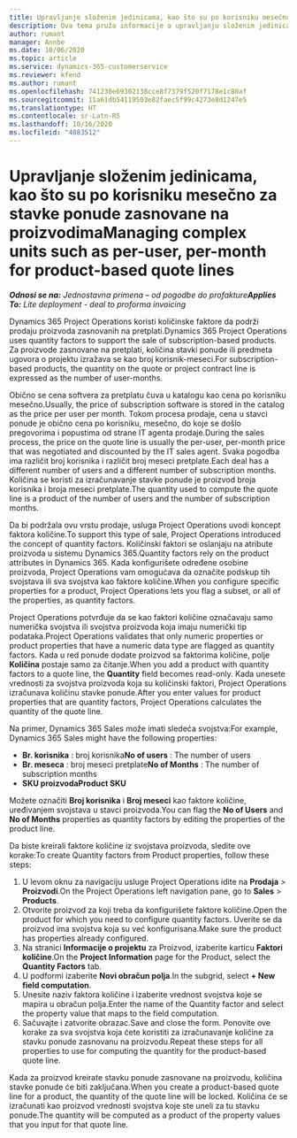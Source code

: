 ```yaml
---
title: Upravljanje složenim jedinicama, kao što su po korisniku mesečno za stavke ponude zasnovane na proizvodima
description: Ova tema pruža informacije o upravljanju složenim jedinicama za stavke ponude zasnovane na proizvodu.
author: rumant
manager: Annbe
ms.date: 10/06/2020
ms.topic: article
ms.service: dynamics-365-customerservice
ms.reviewer: kfend
ms.author: rumant
ms.openlocfilehash: 741230e69302138cce8f7379f520f7178e1c80af
ms.sourcegitcommit: 11a61db54119503e82faec5f99c4273e8d1247e5
ms.translationtype: HT
ms.contentlocale: sr-Latn-RS
ms.lasthandoff: 10/16/2020
ms.locfileid: "4083512"
---
```

# <a name="managing-complex-units-such-as-per-user-per-month-for-product-based-quote-lines"></a><span data-ttu-id="71215-103">Upravljanje složenim jedinicama, kao što su po korisniku mesečno za stavke ponude zasnovane na proizvodima</span><span class="sxs-lookup"><span data-stu-id="71215-103">Managing complex units such as per-user, per-month for product-based quote lines</span></span>

<span data-ttu-id="71215-104">_**Odnosi se na:** Jednostavna primena – od pogodbe do profakture_</span><span class="sxs-lookup"><span data-stu-id="71215-104">_**Applies To:** Lite deployment - deal to proforma invoicing_</span></span>

<span data-ttu-id="71215-105">Dynamics 365 Project Operations koristi količinske faktore da podrži prodaju proizvoda zasnovanih na pretplati.</span><span class="sxs-lookup"><span data-stu-id="71215-105">Dynamics 365 Project Operations uses quantity factors to support the sale of subscription-based products.</span></span> <span data-ttu-id="71215-106">Za proizvode zasnovane na pretplati, količina stavki ponude ili predmeta ugovora o projektu izražava se kao broj korisnik-meseci.</span><span class="sxs-lookup"><span data-stu-id="71215-106">For subscription-based products, the quantity on the quote or project contract line is expressed as the number of user-months.</span></span>

<span data-ttu-id="71215-107">Obično se cena softvera za pretplatu čuva u katalogu kao cena po korisniku mesečno.</span><span class="sxs-lookup"><span data-stu-id="71215-107">Usually, the price of subscription software is stored in the catalog as the price per user per month.</span></span> <span data-ttu-id="71215-108">Tokom procesa prodaje, cena u stavci ponude je obično cena po korisniku, mesečno, do koje se došlo pregovorima i popustima od strane IT agenta prodaje.</span><span class="sxs-lookup"><span data-stu-id="71215-108">During the sales process, the price on the quote line is usually the per-user, per-month price that was negotiated and discounted by the IT sales agent.</span></span> <span data-ttu-id="71215-109">Svaka pogodba ima različit broj korisnika i različit broj meseci pretplate.</span><span class="sxs-lookup"><span data-stu-id="71215-109">Each deal has a different number of users and a different number of subscription months.</span></span> <span data-ttu-id="71215-110">Količina se koristi za izračunavanje stavke ponude je proizvod broja korisnika i broja meseci pretplate.</span><span class="sxs-lookup"><span data-stu-id="71215-110">The quantity used to compute the quote line is a product of the number of users and the number of subscription months.</span></span>

<span data-ttu-id="71215-111">Da bi podržala ovu vrstu prodaje, usluga Project Operations uvodi koncept faktora količine.</span><span class="sxs-lookup"><span data-stu-id="71215-111">To support this type of sale, Project Operations introduced the concept of quantity factors.</span></span> <span data-ttu-id="71215-112">Količinski faktori se oslanjaju na atribute proizvoda u sistemu Dynamics 365.</span><span class="sxs-lookup"><span data-stu-id="71215-112">Quantity factors rely on the product attributes in Dynamics 365.</span></span> <span data-ttu-id="71215-113">Kada konfigurišete određene osobine proizvoda, Project Operations vam omogućava da označite podskup tih svojstava ili sva svojstva kao faktore količine.</span><span class="sxs-lookup"><span data-stu-id="71215-113">When you configure specific properties for a product, Project Operations lets you flag a subset, or all of the properties, as quantity factors.</span></span>

<span data-ttu-id="71215-114">Project Operations potvrđuje da se kao faktori količine označavaju samo numerička svojstva ili svojstva proizvoda koja imaju numerički tip podataka.</span><span class="sxs-lookup"><span data-stu-id="71215-114">Project Operations validates that only numeric properties or product properties that have a numeric data type are flagged as quantity factors.</span></span> <span data-ttu-id="71215-115">Kada u red ponude dodate proizvod sa faktorima količine, polje **Količina** postaje samo za čitanje.</span><span class="sxs-lookup"><span data-stu-id="71215-115">When you add a product with quantity factors to a quote line, the **Quantity** field becomes read-only.</span></span> <span data-ttu-id="71215-116">Kada unesete vrednosti za svojstva proizvoda koja su količinski faktori, Project Operations izračunava količinu stavke ponude.</span><span class="sxs-lookup"><span data-stu-id="71215-116">After you enter values for product properties that are quantity factors, Project Operations calculates the quantity of the quote line.</span></span>

<span data-ttu-id="71215-117">Na primer, Dynamics 365 Sales može imati sledeća svojstva:</span><span class="sxs-lookup"><span data-stu-id="71215-117">For example, Dynamics 365 Sales might have the following properties:</span></span>

- <span data-ttu-id="71215-118">**Br. korisnika** : broj korisnika</span><span class="sxs-lookup"><span data-stu-id="71215-118">**No of users** : The number of users</span></span>
- <span data-ttu-id="71215-119">**Br. meseca** : broj meseci pretplate</span><span class="sxs-lookup"><span data-stu-id="71215-119">**No of Months** : The number of subscription months</span></span>
- <span data-ttu-id="71215-120">**SKU proizvoda**</span><span class="sxs-lookup"><span data-stu-id="71215-120">**Product SKU**</span></span>

<span data-ttu-id="71215-121">Možete označiti **Broj korisnika** i **Broj meseci** kao faktore količine, uređivanjem svojstava u stavci proizvoda.</span><span class="sxs-lookup"><span data-stu-id="71215-121">You can flag the **No of Users** and **No of Months** properties as quantity factors by editing the properties of the product line.</span></span>

<span data-ttu-id="71215-122">Da biste kreirali faktore količine iz svojstava proizvoda, sledite ove korake:</span><span class="sxs-lookup"><span data-stu-id="71215-122">To create Quantity factors from Product properties, follow these steps:</span></span>

1. <span data-ttu-id="71215-123">U levom oknu za navigaciju usluge Project Operations idite na **Prodaja** > **Proizvodi**.</span><span class="sxs-lookup"><span data-stu-id="71215-123">On the Project Operations left navigation pane, go to **Sales** > **Products**.</span></span>
2. <span data-ttu-id="71215-124">Otvorite proizvod za koji treba da konfigurišete faktore količine.</span><span class="sxs-lookup"><span data-stu-id="71215-124">Open the product for which you need to configure quantity factors.</span></span> <span data-ttu-id="71215-125">Uverite se da proizvod ima svojstva koja su već konfigurisana.</span><span class="sxs-lookup"><span data-stu-id="71215-125">Make sure the product has properties already configured.</span></span>
3. <span data-ttu-id="71215-126">Na stranici **Informacije o projektu** za Proizvod, izaberite karticu **Faktori količine**.</span><span class="sxs-lookup"><span data-stu-id="71215-126">On the **Project Information** page for the Product, select the **Quantity Factors** tab.</span></span>
4. <span data-ttu-id="71215-127">U podformi izaberite **Novi obračun polja**.</span><span class="sxs-lookup"><span data-stu-id="71215-127">In the subgrid, select **+ New field computation**.</span></span>
5. <span data-ttu-id="71215-128">Unesite naziv faktora količine i izaberite vrednost svojstva koje se mapira u obračun polja.</span><span class="sxs-lookup"><span data-stu-id="71215-128">Enter the name of the Quantity factor and select the property value that maps to the field computation.</span></span>
6. <span data-ttu-id="71215-129">Sačuvajte i zatvorite obrazac.</span><span class="sxs-lookup"><span data-stu-id="71215-129">Save and close the form.</span></span> <span data-ttu-id="71215-130">Ponovite ove korake za sva svojstva koja ćete koristiti za izračunavanje količine za stavku ponude zasnovanu na proizvodu.</span><span class="sxs-lookup"><span data-stu-id="71215-130">Repeat these steps for all properties to use for computing the quantity for the product-based quote line.</span></span>

<span data-ttu-id="71215-131">Kada za proizvod kreirate stavku ponude zasnovane na proizvodu, količina stavke ponude će biti zaključana.</span><span class="sxs-lookup"><span data-stu-id="71215-131">When you create a product-based quote line for a product, the quantity of the quote line will be locked.</span></span> <span data-ttu-id="71215-132">Količina će se izračunati kao proizvod vrednosti svojstva koje ste uneli za tu stavku ponude.</span><span class="sxs-lookup"><span data-stu-id="71215-132">The quantity will be computed as a product of the property values that you input for that quote line.</span></span>
